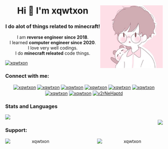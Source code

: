 <h1 align="center">Hi 👋 I'm xqwtxon<img src="/2eedfb74-d92e-4a94-bcc8-6cadb84aaec3.png" align=right /></h1>
<h3 align="center">I do alot of things related to minecraft!</h3>
<p align=center>I am <b>reverse engineer since 2018</b>.<br>I learned <b>computer engineer since 2020</b>.<br>I love very well codings.<br>I do <b>minecraft releated</b> code things. </p>
<p align="left"> <a href="https://github.com/ryo-ma/github-profile-trophy"><img src="https://github-profile-trophy.vercel.app/?username=xqwtxon" alt="xqwtxon" /></a> </p>

<h3 align="left">Connect with me:</h3>
<p align="center">
<a href="https://codepen.io/xqwtxon" target="blank"><img align="center" src="https://raw.githubusercontent.com/rahuldkjain/github-profile-readme-generator/master/src/images/icons/Social/codepen.svg" alt="xqwtxon" height="30" width="40" /></a>
<a href="https://dev.to/xqwtxon" target="blank"><img align="center" src="https://raw.githubusercontent.com/rahuldkjain/github-profile-readme-generator/master/src/images/icons/Social/devto.svg" alt="xqwtxon" height="30" width="40" /></a>
<a href="https://twitter.com/xqwtxon" target="blank"><img align="center" src="https://raw.githubusercontent.com/rahuldkjain/github-profile-readme-generator/master/src/images/icons/Social/twitter.svg" alt="xqwtxon" height="30" width="40" /></a>
<a href="https://stackoverflow.com/users/xqwtxon" target="blank"><img align="center" src="https://raw.githubusercontent.com/rahuldkjain/github-profile-readme-generator/master/src/images/icons/Social/stack-overflow.svg" alt="xqwtxon" height="30" width="40" /></a>
<a href="https://codesandbox.com/xqwtxon" target="blank"><img align="center" src="https://raw.githubusercontent.com/rahuldkjain/github-profile-readme-generator/master/src/images/icons/Social/codesandbox.svg" alt="xqwtxon" height="30" width="40" /></a>
<a href="https://fb.com/xqwtxon" target="blank"><img align="center" src="https://raw.githubusercontent.com/rahuldkjain/github-profile-readme-generator/master/src/images/icons/Social/facebook.svg" alt="xqwtxon" height="30" width="40" /></a>
<a href="https://instagram.com/xqwtxon" target="blank"><img align="center" src="https://raw.githubusercontent.com/rahuldkjain/github-profile-readme-generator/master/src/images/icons/Social/instagram.svg" alt="xqwtxon" height="30" width="40" /></a>
<a href="https://www.youtube.com/c/xqwtxon" target="blank"><img align="center" src="https://raw.githubusercontent.com/rahuldkjain/github-profile-readme-generator/master/src/images/icons/Social/youtube.svg" alt="xqwtxon" height="30" width="40" /></a>
<a href="https://discord.gg/v2rNeHaptd" target="blank"><img align="center" src="https://raw.githubusercontent.com/rahuldkjain/github-profile-readme-generator/master/src/images/icons/Social/discord.svg" alt="v2rNeHaptd" height="30" width="40" /></a>
</p>
<h3 align="left">Stats and Languages</h3>
<p align="center">
<a href="https://github.com/xqwtxon"><img src="https://github-readme-stats.vercel.app/api?username=xqwtxon&theme=dark&show_icons=true&hide_rank=true" align="left"></a><br>
<a href="https://github.com/xqwtxon"><img src="https://github-readme-stats.vercel.app/api/top-langs/?username=xqwtxon&theme=dark&show_icons=true&layout=compact" align="right"></a>
</p>
<h3 align="left">Support:</h3>
<p align="center"><a href="https://www.buymeacoffee.com/xqwtxon"> <img align="right" src="https://cdn.buymeacoffee.com/buttons/v2/default-yellow.png" height="50" width="210" alt="xqwtxon" /></a><a href="https://ko-fi.com/xqwtxon"> <img align="left" src="https://cdn.ko-fi.com/cdn/kofi3.png?v=3" height="50" width="210" alt="xqwtxon" /></a></p><br><br>
<br><br>
